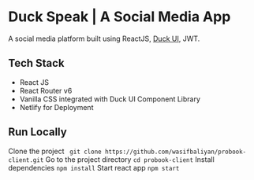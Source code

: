 # Duck Speak | A Social Media App
A social media platform built using ReactJS, [Duck UI](https://duck-ui.netlify.app/), JWT.
## Tech Stack
* React JS
* React Router v6
* Vanilla CSS integrated with Duck UI Component Library
* Netlify for Deployment

## Run Locally
Clone the project
 `` git clone https://github.com/wasifbaliyan/probook-client.git``
Go to the project directory
  ``cd probook-client``
Install dependencies
  ``npm install``
Start react app
  ``npm start``
